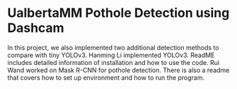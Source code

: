 # UalbertaMM Pothole Detection using Dashcam
In this project, we also implemented two additional detection methods to compare with tiny YOLOv3. <br->
Hanming Li implemented YOLOv3. ReadME includes detailed information of installation and how to use the code.
Rui Wand worked on Mask R-CNN for pothole detection. There is also a readme that covers how to set up environment and how to run the program.
